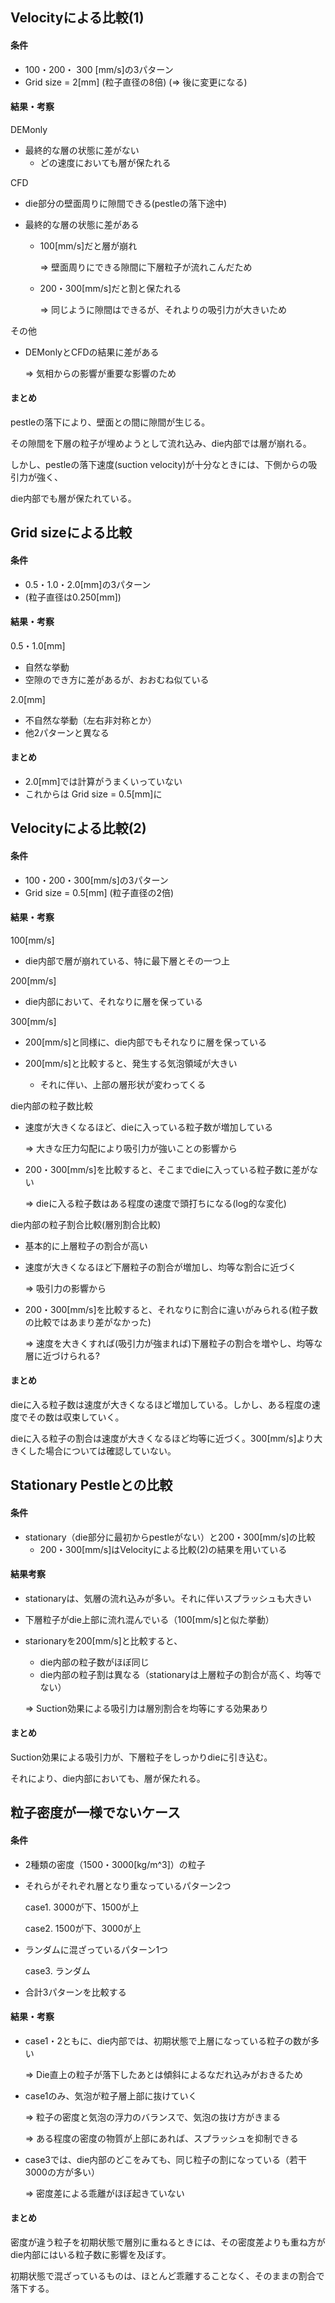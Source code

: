 ## Velocityによる比較(1)  

#### 条件  

* 100・200・ 300 [mm/s]の3パターン  
* Grid size = 2[mm] (粒子直径の8倍)  (=> 後に変更になる)



#### 結果・考察 

DEMonly
* 最終的な層の状態に差がない
  * どの速度においても層が保たれる  

CFD

* die部分の壁面周りに隙間できる(pestleの落下途中)  

* 最終的な層の状態に差がある

  * 100[mm/s]だと層が崩れ

    => 壁面周りにできる隙間に下層粒子が流れこんだため

  * 200・300[mm/s]だと割と保たれる  

    => 同じように隙間はできるが、それよりの吸引力が大きいため

その他

* DEMonlyとCFDの結果に差がある

  => 気相からの影響が重要な影響のため  




#### まとめ  

pestleの落下により、壁面との間に隙間が生じる。

その隙間を下層の粒子が埋めようとして流れ込み、die内部では層が崩れる。

しかし、pestleの落下速度(suction velocity)が十分なときには、下側からの吸引力が強く、

die内部でも層が保たれている。



## Grid sizeによる比較  

#### 条件  

* 0.5・1.0・2.0[mm]の3パターン  
* (粒子直径は0.250[mm])



#### 結果・考察  

0.5・1.0[mm]

* 自然な挙動
* 空隙のでき方に差があるが、おおむね似ている

2.0[mm]

* 不自然な挙動（左右非対称とか）
* 他2パターンと異なる



#### まとめ  

* 2.0[mm]では計算がうまくいっていない
* これからは Grid size = 0.5[mm]に



## Velocityによる比較(2)

#### 条件  

* 100・200・300[mm/s]の3パターン
* Grid size = 0.5[mm] (粒子直径の2倍)



#### 結果・考察  

100[mm/s]

* die内部で層が崩れている、特に最下層とその一つ上

200[mm/s]

* die内部において、それなりに層を保っている

300[mm/s]

* 200[mm/s]と同様に、die内部でもそれなりに層を保っている

* 200[mm/s]と比較すると、発生する気泡領域が大きい  
  * それに伴い、上部の層形状が変わってくる  

die内部の粒子数比較

* 速度が大きくなるほど、dieに入っている粒子数が増加している

  => 大きな圧力勾配により吸引力が強いことの影響から

* 200・300[mm/s]を比較すると、そこまでdieに入っている粒子数に差がない

  => dieに入る粒子数はある程度の速度で頭打ちになる(log的な変化)  

die内部の粒子割合比較(層別割合比較)  

* 基本的に上層粒子の割合が高い

* 速度が大きくなるほど下層粒子の割合が増加し、均等な割合に近づく

  => 吸引力の影響から

* 200・300[mm/s]を比較すると、それなりに割合に違いがみられる(粒子数の比較ではあまり差がなかった)  

  => 速度を大きくすれば(吸引力が強まれば)下層粒子の割合を増やし、均等な層に近づけられる?



#### まとめ

dieに入る粒子数は速度が大きくなるほど増加している。しかし、ある程度の速度でその数は収束していく。

dieに入る粒子の割合は速度が大きくなるほど均等に近づく。300[mm/s]より大きくした場合については確認していない。



## Stationary Pestleとの比較  

#### 条件  

* stationary（die部分に最初からpestleがない）と200・300[mm/s]の比較
  * 200・300[mm/s]はVelocityによる比較(2)の結果を用いている  



#### 結果考察  

* stationaryは、気層の流れ込みが多い。それに伴いスプラッシュも大きい

* 下層粒子がdie上部に流れ混んでいる（100[mm/s]と似た挙動）

* starionaryを200[mm/s]と比較すると、

  * die内部の粒子数がほぼ同じ
  * die内部の粒子割は異なる（stationaryは上層粒子の割合が高く、均等でない）

  => Suction効果による吸引力は層別割合を均等にする効果あり



#### まとめ

Suction効果による吸引力が、下層粒子をしっかりdieに引き込む。

それにより、die内部においても、層が保たれる。



## 粒子密度が一様でないケース  

#### 条件  

* 2種類の密度（1500・3000[kg/m^3]）の粒子

* それらがそれぞれ層となり重なっているパターン2つ

  case1. 3000が下、1500が上

  case2. 1500が下、3000が上

* ランダムに混ざっているパターン1つ

  case3. ランダム

* 合計3パターンを比較する



#### 結果・考察  

* case1・2ともに、die内部では、初期状態で上層になっている粒子の数が多い

  => Die直上の粒子が落下したあとは傾斜によるなだれ込みがおきるため

* case1のみ、気泡が粒子層上部に抜けていく

  => 粒子の密度と気泡の浮力のバランスで、気泡の抜け方がきまる

  => ある程度の密度の物質が上部にあれば、スプラッシュを抑制できる

* case3では、die内部のどこをみても、同じ粒子の割になっている（若干3000の方が多い）

  => 密度差による乖離がほぼ起きていない


#### まとめ

密度が違う粒子を初期状態で層別に重ねるときには、その密度差よりも重ね方がdie内部にはいる粒子数に影響を及ぼす。

初期状態で混ざっているものは、ほとんど乖離することなく、そのままの割合で落下する。